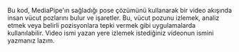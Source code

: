 Bu kod, MediaPipe'ın sağladığı pose çözümünü kullanarak bir video akışında insan vücut pozlarını bulur ve işaretler. Bu, vücut pozunu izlemek, analiz etmek veya belirli pozisyonlara tepki vermek gibi uygulamalarda kullanılabilir. Video ismi yazan yere izlemek istediğiniz videonun ismini yazmanız lazım.
